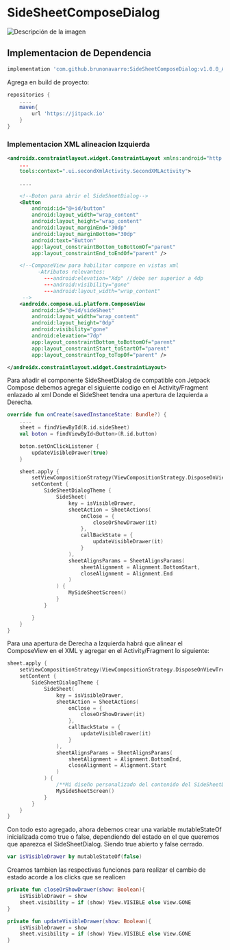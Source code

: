 # SideSheetComposeDialog
 
![Descripción de la imagen](https://github.com/brunonavarro/SideSheetDialog/blob/main/SideSheetDialogCompose.jpeg)

 
## Implementacion de Dependencia
```gradle
implementation 'com.github.brunonavarro:SideSheetComposeDialog:v1.0.0_Alpha-01'
```
Agrega en build de proyecto:
```gradle
repositories {
    ....
    maven{
        url 'https://jitpack.io'
    }
}
```

### Implementacion XML alineacion Izquierda 
```xml
<androidx.constraintlayout.widget.ConstraintLayout xmlns:android="http://schemas.android.com/apk/res/android"
    ...
    tools:context=".ui.secondXmlActivity.SecondXMLActivity">

    ....

    <!--Boton para abrir el SideSheetDialog-->
    <Button
        android:id="@+id/button"
        android:layout_width="wrap_content"
        android:layout_height="wrap_content"
        android:layout_marginEnd="30dp"
        android:layout_marginBottom="30dp"
        android:text="Button"
        app:layout_constraintBottom_toBottomOf="parent"
        app:layout_constraintEnd_toEndOf="parent" />

    <!--ComposeView para habilitar compose en vistas xml
          -Atributos relevantes:
            ---android:elevation="Xdp" //debe ser superior a 4dp
            ---android:visibility="gone"
            ---android:layout_width="wrap_content"
     -->
    <androidx.compose.ui.platform.ComposeView
        android:id="@+id/sideSheet"
        android:layout_width="wrap_content"
        android:layout_height="0dp"
        android:visibility="gone"
        android:elevation="7dp"
        app:layout_constraintBottom_toBottomOf="parent"
        app:layout_constraintStart_toStartOf="parent"
        app:layout_constraintTop_toTopOf="parent" />

</androidx.constraintlayout.widget.ConstraintLayout>
```
Para añadir el componente SideSheetDialog de compatible con Jetpack Compose
debemos agregar el siguiente codigo en el Activity/Fragment enlazado al xml
Donde el SideSheet tendra una apertura de Izquierda a Derecha.

```kotlin
override fun onCreate(savedInstanceState: Bundle?) {
    ....
    sheet = findViewById(R.id.sideSheet)
    val boton = findViewById<Button>(R.id.button)

    boton.setOnClickListener {
        updateVisibleDrawer(true)
    }

    sheet.apply {
        setViewCompositionStrategy(ViewCompositionStrategy.DisposeOnViewTreeLifecycleDestroyed)
        setContent {
            SideSheetDialogTheme {
                SideSheet(
                    key = isVisibleDrawer,
                    sheetAction = SheetActions(
                        onClose = {
                            closeOrShowDrawer(it)
                        },
                        callBackState = {
                            updateVisibleDrawer(it)
                        }
                    ),
                    sheetAlignsParams = SheetAlignsParams(
                        sheetAlignment = Alignment.BottomStart,
                        closeAlignment = Alignment.End
                    )
                ) {
                    MySideSheetScreen()
                }
            }

        }
    }
}
```
Para una apertura de Derecha a Izquierda habrá que alinear el ComposeView en el XML y agregar en el Activity/Fragment
lo siguiente:
```kotlin
sheet.apply {
    setViewCompositionStrategy(ViewCompositionStrategy.DisposeOnViewTreeLifecycleDestroyed)
    setContent {
        SideSheetDialogTheme {
            SideSheet(
                key = isVisibleDrawer,
                sheetAction = SheetActions(
                    onClose = {
                        closeOrShowDrawer(it)
                    },
                    callBackState = {
                        updateVisibleDrawer(it)
                    }
                ),
                sheetAlignsParams = SheetAlignsParams(
                    sheetAlignment = Alignment.BottomEnd,
                    closeAlignment = Alignment.Start
                )
            ) {
                /**Mi diseño personalizado del contenido del SideSheetDialog */
                MySideSheetScreen()
            }
        }
    }
}
```
Con todo esto agregado, ahora debemos crear una variable mutableStateOf inicializada como true o false, dependiendo del estado 
en el que queremos que aparezca el SideSheetDialog. Siendo true abierto y false cerrado.

```kotlin  
var isVisibleDrawer by mutableStateOf(false)
```
Creamos tambien las respectivas funciones para realizar el cambio de estado acorde a los clicks que se realicen

```kotlin
private fun closeOrShowDrawer(show: Boolean){
    isVisibleDrawer = show
    sheet.visibility = if (show) View.VISIBLE else View.GONE
}

private fun updateVisibleDrawer(show: Boolean){
    isVisibleDrawer = show
    sheet.visibility = if (show) View.VISIBLE else View.GONE
}
```

